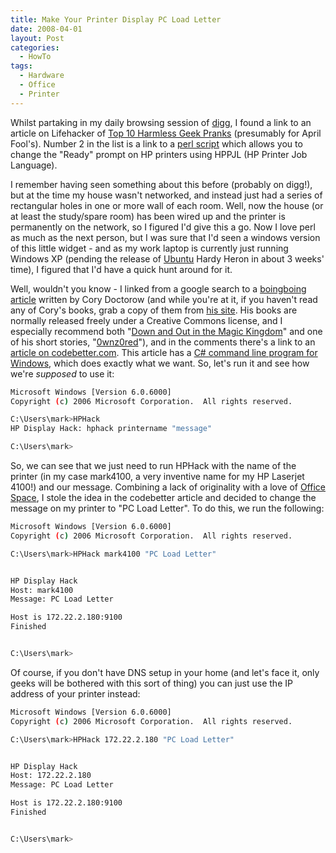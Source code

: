 ```yaml
---
title: Make Your Printer Display PC Load Letter
date: 2008-04-01
layout: Post
categories:
  - HowTo
tags:
  - Hardware
  - Office
  - Printer
---
```


Whilst partaking in my daily browsing session of [digg](http://digg.com/), I found a link to an article on Lifehacker of [Top 10 Harmless Geek Pranks](http://lifehacker.com/373817/top-10-harmless-geek-pranks) (presumably for April Fool's). Number 2 in the list is a link to a [perl script](http://kovaya.com/miscellany/2007/10/insert-coin.html) which allows you to change the "Ready" prompt on HP printers using HPPJL (HP Printer Job Language).

<!-- more -->

I remember having seen something about this before (probably on digg!), but at the time my house wasn't networked, and instead just had a series of rectangular holes in one or more wall of each room. Well, now the house (or at least the study/spare room) has been wired up and the printer is permanently on the network, so I figured I'd give this a go. Now I love perl as much as the next person, but I was sure that I'd seen a windows version of this little widget - and as my work laptop is currently just running Windows XP (pending the release of [Ubuntu](http://www.ubuntu.com/) Hardy Heron in about 3 weeks' time), I figured that I'd have a quick hunt around for it.

Well, wouldn't you know - I linked from a google search to a [boingboing article](http://www.boingboing.net/2007/10/17/howto-change-the-pri.html) written by Cory Doctorow (and while you're at it, if you haven't read any of Cory's books, grab a copy of them from [his site](http://craphound.com/index.php?cat=5). His books are normally released freely under a Creative Commons license, and I especially recommend both "[Down and Out in the Magic Kingdom](http://craphound.com/down/)" and one of his short stories, "[0wnz0red](http://dir.salon.com/story/tech/feature/2002/08/28/0wnz0red/index.html)"), and in the comments there's a link to an [article on codebetter.com](http://codebetter.com/blogs/brendan.tompkins/archive/2004/07/23/20170.aspx). This article has a [C# command line program for Windows](http://www.codebetter.com/bsblog/HPHack.zip), which does exactly what we want. So, let's run it and see how we're _supposed_ to use it:

```bash
Microsoft Windows [Version 6.0.6000]
Copyright (c) 2006 Microsoft Corporation.  All rights reserved.

C:\Users\mark>HPHack
HP Display Hack: hphack printername "message"

C:\Users\mark>
```

So, we can see that we just need to run HPHack with the name of the printer (in my case mark4100, a very inventive name for my HP Laserjet 4100!) and our message. Combining a lack of originality with a love of [Office Space](http://en.wikipedia.org/wiki/Office_space), I stole the idea in the codebetter article and decided to change the message on my printer to "PC Load Letter". To do this, we run the following:

```bash
Microsoft Windows [Version 6.0.6000]
Copyright (c) 2006 Microsoft Corporation.  All rights reserved.

C:\Users\mark>HPHack mark4100 "PC Load Letter"


HP Display Hack
Host: mark4100
Message: PC Load Letter

Host is 172.22.2.180:9100
Finished


C:\Users\mark>
```

Of course, if you don't have DNS setup in your home (and let's face it, only geeks will be bothered with this sort of thing) you can just use the IP address of your printer instead:

```bash
Microsoft Windows [Version 6.0.6000]
Copyright (c) 2006 Microsoft Corporation.  All rights reserved.

C:\Users\mark>HPHack 172.22.2.180 "PC Load Letter"


HP Display Hack
Host: 172.22.2.180
Message: PC Load Letter

Host is 172.22.2.180:9100
Finished


C:\Users\mark>
```
